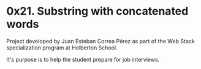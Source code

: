 # 0x21. Substring with concatenated words

Project developed by Juan Esteban Correa Pérez as part of the Web Stack specialization program at Holberton School.

It's purpose is to help the student prepare for job interviews.
